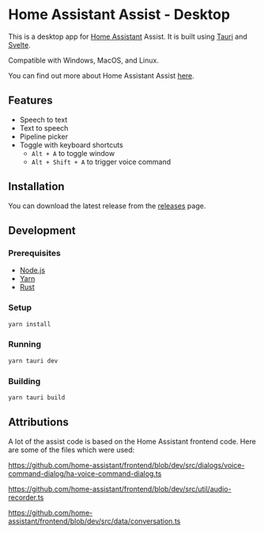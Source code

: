 # Home Assistant Assist - Desktop

This is a desktop app for [Home Assistant](https://www.home-assistant.io) Assist. It is built using [Tauri](https://tauri.app) and [Svelte](https://svelte.dev).

Compatible with Windows, MacOS, and Linux.

You can find out more about Home Assistant Assist [here](https://www.home-assistant.io/voice_control/).

## Features

- Speech to text
- Text to speech
- Pipeline picker
- Toggle with keyboard shortcuts
    - `Alt + A` to toggle window
    - `Alt + Shift + A` to trigger voice command

## Installation

You can download the latest release from the [releases](https://github.com/timmo001/home-assistant-assist-desktop/releases) page.

## Development

### Prerequisites

- [Node.js](https://nodejs.org/en/)
- [Yarn](https://yarnpkg.com/)
- [Rust](https://www.rust-lang.org/)

### Setup

```bash
yarn install
```

### Running

```bash
yarn tauri dev
```

### Building

```bash
yarn tauri build
```

## Attributions

A lot of the assist code is based on the Home Assistant frontend code. Here are some of the files which were used:

https://github.com/home-assistant/frontend/blob/dev/src/dialogs/voice-command-dialog/ha-voice-command-dialog.ts

https://github.com/home-assistant/frontend/blob/dev/src/util/audio-recorder.ts

https://github.com/home-assistant/frontend/blob/dev/src/data/conversation.ts
